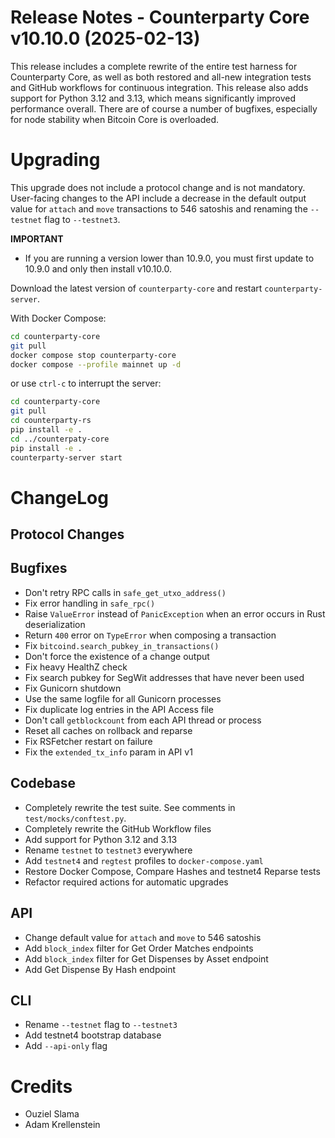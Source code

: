 # Release Notes - Counterparty Core v10.10.0 (2025-02-13)

This release includes a complete rewrite of the entire test harness for Counterparty Core, as well as both restored and all-new integration tests and GitHub workflows for continuous integration. This release also adds support for Python 3.12 and 3.13, which means significantly improved performance overall. There are of course a number of bugfixes, especially for node stability when Bitcoin Core is overloaded.


# Upgrading

This upgrade does not include a protocol change and is not mandatory. User-facing changes to the API include a decrease in the default output value for `attach` and `move` transactions to 546 satoshis and renaming the `--testnet` flag to `--testnet3`.


**IMPORTANT**
- If you are running a version lower than 10.9.0, you must first update to 10.9.0 and only then install v10.10.0.

Download the latest version of `counterparty-core` and restart `counterparty-server`.

With Docker Compose:

```bash
cd counterparty-core
git pull
docker compose stop counterparty-core
docker compose --profile mainnet up -d
```

or use `ctrl-c` to interrupt the server:

```bash
cd counterparty-core
git pull
cd counterparty-rs
pip install -e .
cd ../counterpaty-core
pip install -e .
counterparty-server start
```

# ChangeLog

## Protocol Changes

## Bugfixes

- Don't retry RPC calls in `safe_get_utxo_address()`
- Fix error handling in `safe_rpc()`
- Raise `ValueError` instead of `PanicException` when an error occurs in Rust deserialization
- Return `400` error on `TypeError` when composing a transaction
- Fix `bitcoind.search_pubkey_in_transactions()`
- Don't force the existence of a change output
- Fix heavy HealthZ check
- Fix search pubkey for SegWit addresses that have never been used
- Fix Gunicorn shutdown
- Use the same logfile for all Gunicorn processes
- Fix duplicate log entries in the API Access file
- Don't call `getblockcount` from each API thread or process
- Reset all caches on rollback and reparse
- Fix RSFetcher restart on failure
- Fix the `extended_tx_info` param in API v1

## Codebase

- Completely rewrite the test suite. See comments in `test/mocks/conftest.py`.
- Completely rewrite the GitHub Workflow files
- Add support for Python 3.12 and 3.13
- Rename `testnet` to `testnet3` everywhere
- Add `testnet4` and `regtest` profiles to `docker-compose.yaml`
- Restore Docker Compose, Compare Hashes and testnet4 Reparse tests
- Refactor required actions for automatic upgrades

## API

- Change default value for `attach` and `move` to 546 satoshis
- Add `block_index` filter for Get Order Matches endpoints
- Add `block_index` filter for Get Dispenses by Asset endpoint
- Add Get Dispense By Hash endpoint

## CLI

- Rename `--testnet` flag to `--testnet3`
- Add testnet4 bootstrap database
- Add `--api-only` flag

# Credits

- Ouziel Slama
- Adam Krellenstein
